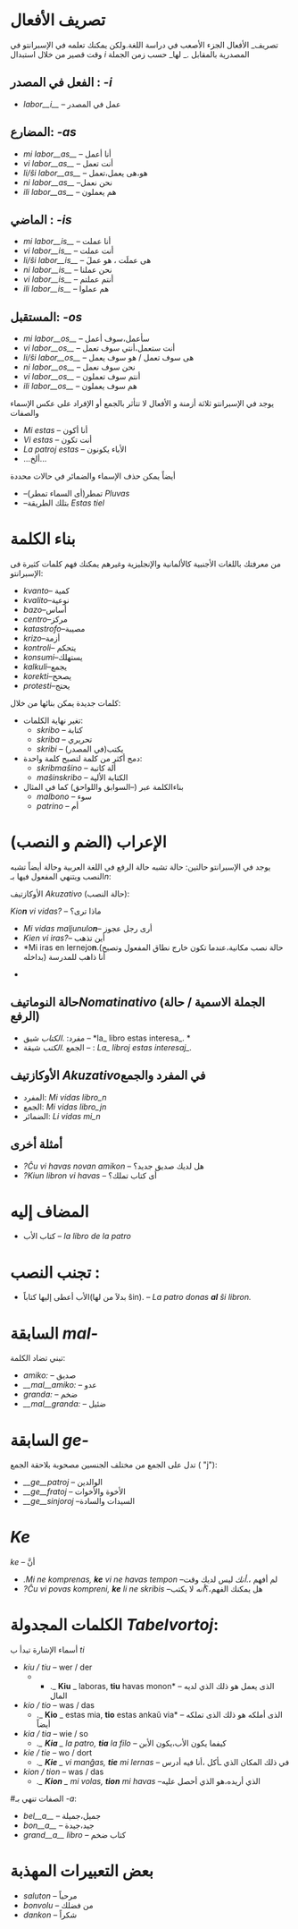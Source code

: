 # تصريف الأفعال 

تصريف_ الأفعال الجزء الأصعب في دراسة اللغة.ولكن يمكنك تعلمه في الإسبرانتو في وقت قصير من خلال استبدال *i* المصدرية بالمقابل ._ لها_ حسب زمن الجملة 

## الفعل في المصدر : *-i*
  
- *labor__i__*          – عمل في المصدر

## المضارع: *-as*

- *mi labor__as__*      – أنا أعمل 
- *vi labor__as__*      – أنت تعمل 
- *li/ŝi labor__as__*   – هو،هى يعمل،تعمل 
- *ni labor__as__*      –نحن نعمل  
- *ili labor__as__*     – هم يعملون 

## الماضي : *-is*

- *mi labor__is__*      – أنا عملت 
- *vi labor__is__*      – أنت عملت
- *li/ŝi labor__is__*   – هى عملَت ، هو عملَ
- *ni labor__is__*      – نحن عملنا 
- *vi labor__is__*      – أنتم عملتم 
- *ili labor__is__*     – هم عملوا 

## المستقبل: *-os*

- *mi labor__os__*      – سأعمل،سوف أعمل
- *vi labor__os__*      – أنت ستعمل،أنتي سوف تعمل
- *li/ŝi labor__os__*   – هى سوف تعمل / هو سوف يعمل
- *ni labor__os__*      – نحن سوف نعمل 
- *vi labor__os__*      –  أنتم سوف تعملون 
- *ili labor__os__*     – هم سوف يعملون 

يوجد في الإسبرانتو ثلاثة أزمنة و الأفعال لا تتأثر بالجمع أو الإفراد على عكس الإسماء والصفات

- *Mi estas*        – أنا أكون
- *Vi estas*        – أنت تكون
- *La patroj estas* – الأباء يكونون
- …ألخ...

أيضاً يمكن حذف الإسماء والضمائر في حالات محددة 
- –تمطر(أى السماء تمطر) *Pluvas*
- –بتلك الطريقة *Estas tiel*



# بناء الكلمة
من معرفتك باللغات الأجنبية كالألمانية والإنجليزية وغيرهم يمكنك فهم كلمات كثيرة فى الإسبرانتو:

 - *kvanto*– كمية
 - *kvalito*–نوعية 
 - *bazo*–أساس
 - *centro*–مركز 
 - *katastrofo*–مصيبة 
 - *krizo*–أزمة
 - *kontroli*– يتحكم
 - *konsumi*–يستهلك
 - *kalkuli*–يجمع 
 - *korekti*–يصحح
 - *protesti*–يحتج

كلمات جديدة يمكن بنائها من خلال:

- تغير نهاية الكلمات:
    - *skribo* – كتابة
    - *skriba* – تحريري 
    - *skribi* – يكتب(في المصدر)
- دمج أكثر من كلمة لتصبح كلمة واحدة:
    - *skribmaŝino* – ألة كاتبة 
    - *maŝinskribo* – الكتابة الألية
- بناءالكلمة عبر (–السوابق واللواحق) كما في المثال
    - *malbono* – سوء
    - *patrino* – أم
 

# الإعراب (الضم و النصب)

يوجد في الإسبرانتو حالتين: حالة تشبه حالة الرفع في اللغة العربية وحالة أيضاً تشبه النصب ويتنهي المفعول فيها بـ*n*:

الأوكازتيف *Akuzativo* (حالة النصب): 

*Kio**n** vi vidas?* – ماذا ترى؟
- *Mi vidas maljunulo**n***– أرى رجل عجوز
- *Kien vi iras?*– أين تذهب
- *Mi iras en lernejo**n**.(حالة نصب مكانية،عندما تكون خارج نطاق المفعول وتصبح بداخله) أنا ذاهب للمدرسة
*
## حالة النوماتيف*Nomatinativo* (الجملة الاسمية / حالة الرفع)

- مفرد: ._الكتاب_ شيق –    *la_ libro estas interesa_. *
- الجمع ._الكتب_ شيقة –  : *La_ libroj estas interesaj_.*

## الأوكازتيف *Akuzativo*في المفرد والجمع 

- المفرد: *Mi vidas libro_n*
- الجمع: *Mi vidas libro_jn*
- الضمائر: *Li vidas mi_n*

## أمثلة أخرى 

- *?_Ĉu_ vi havas novan amikon* – هل لديك صديق جديد؟
- *?_Kiun_ libron vi havas*     – أى كتاب تملك؟

# المضاف إليه  
- كتاب الأب          – *la libro de la patro*
# تجنب النصب :
- الأب أعطى إليها كتاباً(بدلاَ من لها ŝin). – *La patro donas **al** ŝi libron.*


# السابقة *mal-*

تبني تضاد الكلمة:	

- *amiko:*         – صديق
- *__mal__amiko:*  – عدو
- *granda:*        – ضخم
- *__mal__granda:* – ضئيل
 

# السابقة *ge-*

تدل على الجمع من مختلف الجنسين مصحوبة بلاحقة الجمع ( "j"):

- *__ge__patroj*   – الوالدين
- *__ge__fratoj*   – الأخوة والأخوات
- *__ge__sinjoroj* –السيدات والسادة

 
# *Ke*

*ke* – أنَّ

- *._Mi_ ne komprenas, __ke__ vi ne havas tempon* –لم أفهم ،._أنك_ ليس لديك وقت
- *?_Ĉu_ vi povas kompreni, __ke__ li ne skribis* –هل يمكنك الفهم،؟_أنه_ لا يكتب
 


# الكلمات المجدولة *Tabelvortoj*: 

 أسماء الإشارة تبدأ ب *ti*

- *kiu / tiu*  – wer / der
    - * ._ __Kiu__ _ laboras, __tiu__ havas monon*  – الذى يعمل هو ذلك الذي لديه المال
- *kio / tio*  – was / das
    - ._ __Kio__ _ estas mia, __tio__ estas ankaŭ via*  – الذى أملكه هو ذلك الذى تملكه أيضاً
- *kia / tia*  – wie / so
    - *._ __Kia__ _ la patro, __tia__ la filo*  – كيفما يكون الأب،يكون الأبن
- *kie / tie*  – wo / dort
    - *._ __Kie__ _ vi manĝas, __tie__ mi lernas*  – في ذلك المكان الذي ـأكل ،أنا فيه أدرس
- *kion / tion*  – was / das
    - *._ __Kion__ _ mi volas, __tion__ mi havas*  –الذي أريده،هو الذي أحصل عليه



#الصفات تنهي بـ *-a*:

- *bel__a__*         – جميل،جميلة 
- *bon__a__*         – جيد،جيدة
- *grand__a__ libro* – كتاب ضخم 


# بعض التعبيرات المهذبة 

- *saluton* – مرحباً
- *bonvolu* – من فضلك
- *dankon*  – شكراً
